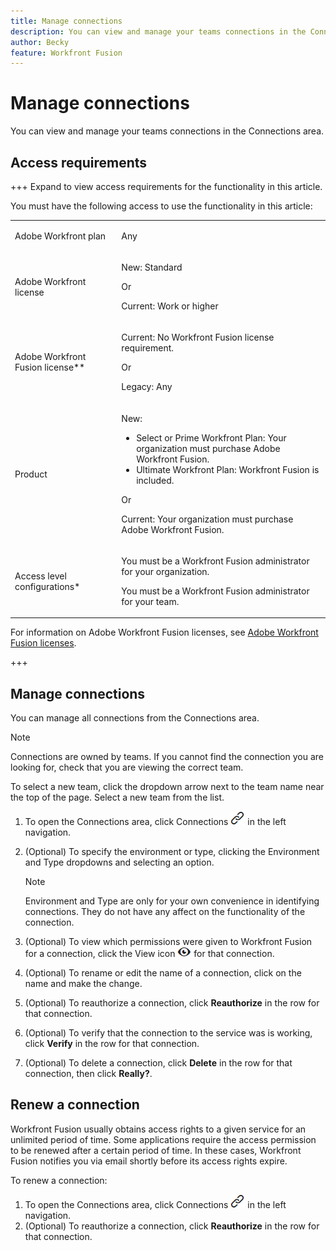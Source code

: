 ```yaml
---
title: Manage connections
description: You can view and manage your teams connections in the Connections area.
author: Becky
feature: Workfront Fusion
---
```

# Manage connections

You can view and manage your teams connections in the Connections area.

## Access requirements

+++ Expand to view access requirements for the functionality in this article.

You must have the following access to use the functionality in this article:

<table style="table-layout:auto">
 <col> 
 <col> 
 <tbody> 
  <tr> 
   <td role="rowheader">Adobe Workfront plan</td> 
   <td> <p>Any</p> </td> 
  </tr> 
  <tr data-mc-conditions=""> 
   <td role="rowheader">Adobe Workfront license</td> 
   <td> <p>New: Standard</p><p>Or</p><p>Current: Work or higher</p> </td> 
  </tr> 
  <tr> 
   <td role="rowheader">Adobe Workfront Fusion license**</td> 
   <td>
   <p>Current: No Workfront Fusion license requirement.</p>
   <p>Or</p>
   <p>Legacy: Any </p>
   </td> 
  </tr> 
  <tr> 
   <td role="rowheader">Product</td> 
   <td>
   <p>New:</p> <ul><li>Select or Prime Workfront Plan: Your organization must purchase Adobe Workfront Fusion.</li><li>Ultimate Workfront Plan: Workfront Fusion is included.</li></ul>
   <p>Or</p>
   <p>Current: Your organization must purchase Adobe Workfront Fusion.</p>
   </td> 
  </tr>
  <tr data-mc-conditions=""> 
   <td role="rowheader">Access level configurations*</td> 
   <td> 
     <p>You must be a Workfront Fusion administrator for your organization.</p>
     <p>You must be a Workfront Fusion administrator for your team.</p>
   </td> 
  </tr> 
   </td> 
  </tr> 
 </tbody> 
</table>

<!--For more detail about the information in this table, see [Access requirements in Workfront documentation(/help/quicksilver/administration-and-setup/add-users/access-levels-and-object-permissions/access-level-requirements-in-documentation.md).-->

For information on Adobe Workfront Fusion licenses, see [Adobe Workfront Fusion licenses](/help/workfront-fusion/set-up-and-manage-workfront-fusion/licensing-operations-overview/license-automation-vs-integration.md).

+++

## Manage connections

You can manage all connections from the Connections area. 

>[!NOTE]
>
>Connections are owned by teams. If you cannot find the connection you are looking for, check that you are viewing the correct team.
>
>To select a new team, click the dropdown arrow next to the team name near the top of the page. Select a new team from the list.

1. To open the Connections area, click Connections ![Connections icon](assets/connections-icon.png) in the left navigation.
1. (Optional) To specify the environment or type, clicking the Environment and Type dropdowns and selecting an option.

   >[!NOTE]
   >
   >Environment and Type are only for your own convenience in identifying connections. They do not have any affect on the functionality of the connection.

1. (Optional) To view which permissions were given to Workfront Fusion for a connection, click the View icon ![View connection permissions](assets/view-connection-permissions.png) for that connection.
1. (Optional) To rename or edit the name of a connection, click on the name and make the change.
1. (Optional) To reauthorize a connection, click **Reauthorize** in the row for that connection.
1. (Optional) To verify that the connection to the service was is working, click **Verify** in the row for that connection.
1. (Optional) To delete a connection, click **Delete** in the row for that connection, then click **Really?**.

## Renew a connection

Workfront Fusion usually obtains access rights to a given service for an unlimited period of time. Some applications require the access permission to be renewed after a certain period of time. In these cases, Workfront Fusion notifies you via email shortly before its access rights expire.

To renew a connection:

1. To open the Connections area, click Connections ![Connections icon](assets/connections-icon.png) in the left navigation.
1. (Optional) To reauthorize a connection, click **Reauthorize** in the row for that connection.

